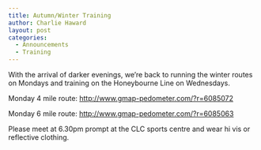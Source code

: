 ```yaml
---
title: Autumn/Winter Training
author: Charlie Haward
layout: post
categories:
  - Announcements
  - Training
---
```

With the arrival of darker evenings, we&#8217;re back to running the winter routes on Mondays and training on the Honeybourne Line on Wednesdays. 

Monday 4 mile route: <a rel="noreferrer noopener" href="http://www.gmap-pedometer.com/?r=6085072&fbclid=IwAR2Pi0xMkFReB66GW3ETFhSVl7aoFrcbW26ksnHiFRe0QUfUjbABc8bfgz4" target="_blank">http://www.gmap-pedometer.com/?r=6085072</a>

Monday 6 mile route: <a rel="noreferrer noopener" href="http://www.gmap-pedometer.com/?r=6085063&fbclid=IwAR1v3LNLvDZqWXanbmnYrbbdpJ4WnLXGjfhW8I6o8tAgZgrP-lIk3J0-O64" target="_blank">http://www.gmap-pedometer.com/?r=6085063</a>

Please meet at 6.30pm prompt at the CLC sports centre and wear hi vis or reflective clothing.
